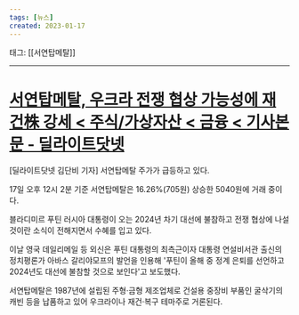 ```yaml
---
tags: [뉴스]
created: 2023-01-17
---
```


태그: [[서연탑메탈]]

___

# [서연탑메탈, 우크라 전쟁 협상 가능성에 재건株 강세 < 주식/가상자산 < 금융 < 기사본문 - 딜라이트닷넷](https://www.delighti.co.kr/news/articleView.html?idxno=45263)
[딜라이트닷넷 김단비 기자] 서연탑메탈 주가가 급등하고 있다.

17일 오후 12시 2분 기준 서연탑메탈은 16.26%(705원) 상승한 5040원에 거래 중이다.

블라디미르 푸틴 러시아 대통령이 오는 2024년 차기 대선에 불참하고 전쟁 협상에 나설 것이란 소식이 전해지면서 수혜를 입고 있다.

이날 영국 데일리메일 등 외신은 푸틴 대통령의 최측근이자 대통령 연설비서관 출신의 정치평론가 아바스 갈리야모프의 발언을 인용해 '푸틴이 올해 중 정계 은퇴를 선언하고 2024년도 대선에 불참할 것으로 보인다'고 보도했다.

서연탑메탈은 1987년에 설립된 주형·금형 제조업체로 건설용 중장비 부품인 굴삭기의 캐빈 등을 납품하고 있어 우크라이나 재건·복구 테마주로 거론된다.
